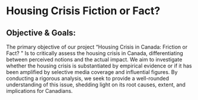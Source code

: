 # Housing Crisis Fiction or Fact?

## Objective & Goals:

The primary objective of our project “Housing Crisis in Canada: Friction or Fact? " Is to critically assess
the housing crisis in Canada, differentiating between perceived notions and the actual impact. We aim
to investigate whether the housing crisis is substantiated by empirical evidence or if it has been
amplified by selective media coverage and influential figures. By conducting a rigorous analysis, we seek
to provide a well-rounded understanding of this issue, shedding light on its root causes, extent, and
implications for Canadians.
